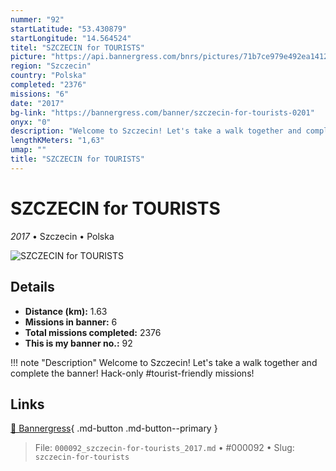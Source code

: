 ```yaml
---
nummer: "92"
startLatitude: "53.430879"
startLongitude: "14.564524"
titel: "SZCZECIN for TOURISTS"
picture: "https://api.bannergress.com/bnrs/pictures/71b7ce979e492ea14124ae18d54c1f9b"
region: "Szczecin"
country: "Polska"
completed: "2376"
missions: "6"
date: "2017"
bg-link: "https://bannergress.com/banner/szczecin-for-tourists-0201"
onyx: "0"
description: "Welcome to Szczecin! Let's take a walk together and complete the banner! Hack-only #tourist-friendly missions!"
lengthKMeters: "1,63"
umap: ""
title: "SZCZECIN for TOURISTS"
---
```

# SZCZECIN for TOURISTS

*2017* • Szczecin • Polska

![SZCZECIN for TOURISTS](https://api.bannergress.com/bnrs/pictures/71b7ce979e492ea14124ae18d54c1f9b)

## Details
- **Distance (km):** 1.63
- **Missions in banner:** 6
- **Total missions completed:** 2376
- **This is my banner no.:** 92


!!! note "Description"
    Welcome to Szczecin! Let's take a walk together and complete the banner! Hack-only #tourist-friendly missions!



## Links
[🔗 Bannergress](https://bannergress.com/banner/szczecin-for-tourists-0201){ .md-button .md-button--primary }



> File: `000092_szczecin-for-tourists_2017.md` • #000092 • Slug: `szczecin-for-tourists`

